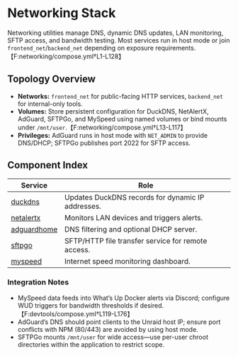 <!--
title: Networking Stack
description:
published: true
date: 2025-10-19T08:57:42Z
tags:
editor: markdown
-->

# Networking Stack

Networking utilities manage DNS, dynamic DNS updates, LAN monitoring, SFTP access, and bandwidth testing. Most services run in host mode or join `frontend_net`/`backend_net` depending on exposure requirements.【F:networking/compose.yml†L1-L128】

## Topology Overview
- **Networks:** `frontend_net` for public-facing HTTP services, `backend_net` for internal-only tools.
- **Volumes:** Store persistent configuration for DuckDNS, NetAlertX, AdGuard, SFTPGo, and MySpeed using named volumes or bind mounts under `/mnt/user`.【F:networking/compose.yml†L13-L117】
- **Privileges:** AdGuard runs in host mode with `NET_ADMIN` to provide DNS/DHCP; SFTPGo publishes port 2022 for SFTP access.

## Component Index

| Service | Role |
| --- | --- |
| [duckdns](duckdns.md) | Updates DuckDNS records for dynamic IP addresses. |
| [netalertx](netalertx.md) | Monitors LAN devices and triggers alerts. |
| [adguardhome](adguardhome.md) | DNS filtering and optional DHCP server. |
| [sftpgo](sftpgo.md) | SFTP/HTTP file transfer service for remote access. |
| [myspeed](myspeed.md) | Internet speed monitoring dashboard. |

### Integration Notes
- MySpeed data feeds into What’s Up Docker alerts via Discord; configure WUD triggers for bandwidth thresholds if desired.【F:devtools/compose.yml†L119-L176】
- AdGuard’s DNS should point clients to the Unraid host IP; ensure port conflicts with NPM (80/443) are avoided by using host mode.
- SFTPGo mounts `/mnt/user` for wide access—use per-user chroot directories within the application to restrict scope.
